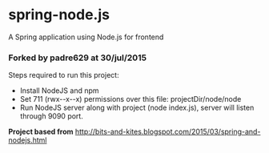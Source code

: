 # spring-node.js
A Spring application using Node.js for frontend

### Forked by padre629 at 30/jul/2015 ###
Steps required to run this project:

* Install NodeJS and npm
* Set 711 (rwx--x--x) permissions over this file: projectDir/node/node
* Run NodeJS server along with project (node index.js), server will listen through 9090 port.

**Project based from** http://bits-and-kites.blogspot.com/2015/03/spring-and-nodejs.html

